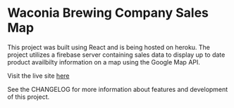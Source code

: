 # Waconia Brewing Company Sales Map

This project was built using React and is being hosted on heroku. The project utilizes a firebase server containing sales data to display up to date product availbilty information on a map using the Google Map API.

Visit the live site <a href='https://find.waconiabrewing.com/'>here</a>

See the CHANGELOG for more information about features and development of this project.



